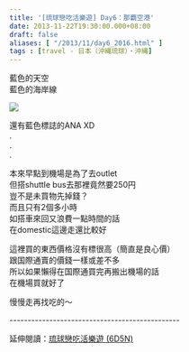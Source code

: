 ```yaml
---
title: '[琉球戀吃活樂遊] Day6：那覇空港'
date: 2013-11-22T19:30:00.000+08:00
draft: false
aliases: [ "/2013/11/day6_2016.html" ]
tags : [travel - 日本（沖縄琉球）・沖縄]
---
```


藍色的天空  
藍色的海岸線  

![](/images/okinawa6c.jpg)

還有藍色標誌的ANA XD  
.  
.  
.  
  
本來早點到機場是為了去outlet  
但搭shuttle bus去那裡竟然要250円  
豈不是未買物先掉錢？  
而且只有2個多小時  
如搭車來回又浪費一點時間的話  
在domestic這邊走還比較好  
  
這裡買的東西價格沒有標很高（簡直是良心價）  
跟国際通賣的價錢一樣或差不多  
所以如果懶得在国際通買完再搬出機場的話  
在機場買就好了  
  
  
慢慢走再找吃的～  
  
\-----------------------------------------------  
  
延伸閱讀：[琉球戀吃活樂遊 (6D5N)](https://hidie.net/okinawa6d5n/)

